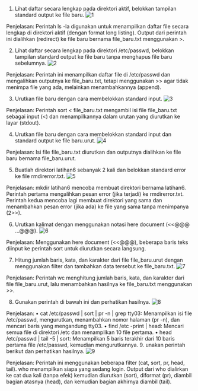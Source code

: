 1.	Lihat daftar secara lengkap pada direktori aktif, belokkan tampilan standard output ke file baru.
![1](https://github.com/user-attachments/assets/e36244fe-826e-4cc7-be5f-4d892be6098d)

Penjelasan: Perintah ls -la digunakan untuk menampilkan daftar file secara lengkap di direktori aktif (dengan format long listing). Output dari perintah ini dialihkan (redirect) ke file baru bernama file_baru.txt menggunakan >.

2.	Lihat daftar secara lengkap pada direktori /etc/passwd, belokkan tampilan standard output ke file baru tanpa menghapus file baru sebelumnya.
![2](https://github.com/user-attachments/assets/dbaa0ce3-c257-42e9-847a-d7069aa2a92b)

Penjelasan: Perintah ini menampilkan daftar file di /etc/passwd dan mengalihkan outputnya ke file_baru.txt, tetapi menggunakan >> agar tidak menimpa file yang ada, melainkan menambahkannya (append).

3.	Urutkan file baru dengan cara membelokkan standard input.
![3](https://github.com/user-attachments/assets/403c3f65-80ff-4a6e-b3f6-457730267c46)

Penjelasan: Perintah sort < file_baru.txt mengambil isi file file_baru.txt sebagai input (<) dan menampilkannya dalam urutan yang diurutkan ke layar (stdout).

4.	Urutkan file baru dengan cara membelokkan standard input dan standard output ke file baru.urut.
![4](https://github.com/user-attachments/assets/1ddd7724-9fdc-4764-9ae9-03bf3a2fe5c8)

Penjelasan: Isi file file_baru.txt diurutkan dan outputnya dialihkan ke file baru bernama file_baru.urut.

5. Buatlah direktori latihan6 sebanyak 2 kali dan belokkan standard error ke file rmdirerror.txt.
![5](https://github.com/user-attachments/assets/7c0481de-58d8-4e4a-a9b0-e0cc4423c212)

Penjelasan: mkdir latihan6 mencoba membuat direktori bernama latihan6. Perintah pertama mengalihkan pesan error (jika terjadi) ke rmdirerror.txt. Perintah kedua mencoba lagi membuat direktori yang sama dan menambahkan pesan error (jika ada) ke file yang sama tanpa menimpanya (2>>).

6. Urutkan kalimat dengan menggunakan notasi here document (<<@@@ …@@@).
![6](https://github.com/user-attachments/assets/5bb090ca-2420-4a88-9609-eb04e325f35c)

Penjelasan: Menggunakan here document (<<@@@), beberapa baris teks diinput ke perintah sort untuk diurutkan secara langsung.

7. Hitung jumlah baris, kata, dan karakter dari file file_baru.urut dengan menggunakan filter dan tambahkan data tersebut ke file_baru.txt.
![7](https://github.com/user-attachments/assets/4b079c79-b8e2-49b7-9487-0811bf8db520)

Penjelasan: Perintah wc menghitung jumlah baris, kata, dan karakter dari file file_baru.urut, lalu menambahkan hasilnya ke file_baru.txt menggunakan >>.

8.  Gunakan perintah di bawah ini dan perhatikan hasilnya.
![8](https://github.com/user-attachments/assets/60c3bb04-ae18-4f83-91ea-35361295f14d)

Penjelasan:
•	cat /etc/passwd | sort | pr -n | grep tty03: Menampilkan isi file /etc/passwd, mengurutkan, menambahkan nomor halaman (pr -n), dan mencari baris yang mengandung tty03.
•	find /etc -print | head: Mencari semua file di direktori /etc dan menampilkan 10 file pertama.
•	head /etc/passwd | tail -5 | sort: Menampilkan 5 baris terakhir dari 10 baris pertama file /etc/passwd, kemudian mengurutkannya.
9. unakan perintah berikut dan perhatikan hasilnya.
![9](https://github.com/user-attachments/assets/83150510-e374-4043-a0e4-ea28f9fc0323)

Penjelasan: Perintah ini menggunakan beberapa filter (cat, sort, pr, head, tail). who menampilkan siapa yang sedang login. Output dari who dialirkan ke cat dua kali (tanpa efek) kemudian diurutkan (sort), diformat (pr), diambil bagian atasnya (head), dan kemudian bagian akhirnya diambil (tail).



